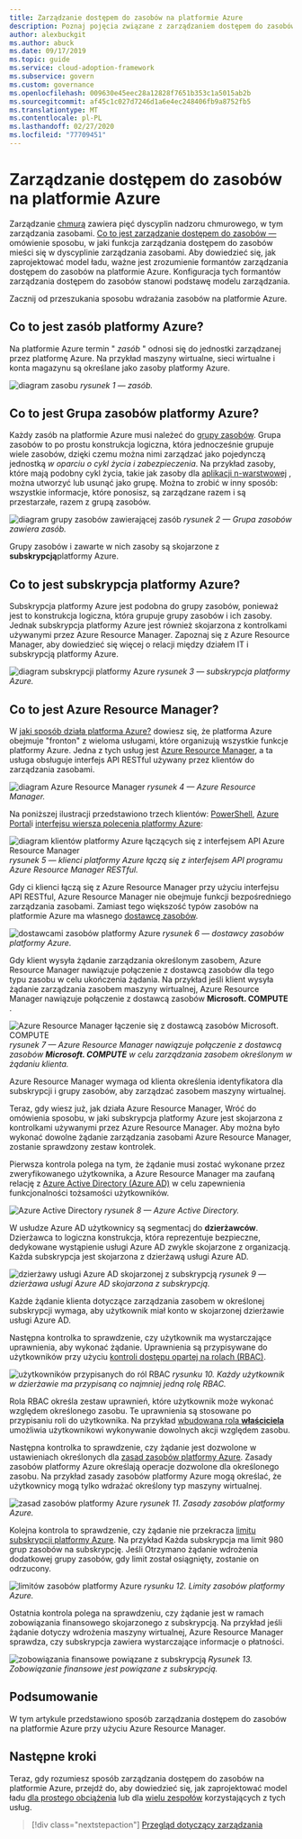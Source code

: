 ```yaml
---
title: Zarządzanie dostępem do zasobów na platformie Azure
description: Poznaj pojęcia związane z zarządzaniem dostępem do zasobów platformy Azure, takie jak Azure Resource Manager, subskrypcje, grupy zasobów i zasoby.
author: alexbuckgit
ms.author: abuck
ms.date: 09/17/2019
ms.topic: guide
ms.service: cloud-adoption-framework
ms.subservice: govern
ms.custom: governance
ms.openlocfilehash: 009630e45eec28a12828f7651b353c1a5015ab2b
ms.sourcegitcommit: af45c1c027d7246d1a6e4ec248406fb9a8752fb5
ms.translationtype: MT
ms.contentlocale: pl-PL
ms.lasthandoff: 02/27/2020
ms.locfileid: "77709451"
---
```

# <a name="resource-access-management-in-azure"></a>Zarządzanie dostępem do zasobów na platformie Azure

Zarządzanie [chmurą](../index.md) zawiera pięć dyscyplin nadzoru chmurowego, w tym zarządzania zasobami. [Co to jest zarządzanie dostępem do zasobów —](./index.md) omówienie sposobu, w jaki funkcja zarządzania dostępem do zasobów mieści się w dyscyplinie zarządzania zasobami. Aby dowiedzieć się, jak zaprojektować model ładu, ważne jest zrozumienie formantów zarządzania dostępem do zasobów na platformie Azure. Konfiguracja tych formantów zarządzania dostępem do zasobów stanowi podstawę modelu zarządzania.

Zacznij od przeszukania sposobu wdrażania zasobów na platformie Azure.

<!-- markdownlint-disable MD026 -->

## <a name="what-is-an-azure-resource"></a>Co to jest zasób platformy Azure?

Na platformie Azure termin " _zasób_ " odnosi się do jednostki zarządzanej przez platformę Azure. Na przykład maszyny wirtualne, sieci wirtualne i konta magazynu są określane jako zasoby platformy Azure.

![diagram zasobu](../../_images/govern/design/governance-1-9.png)
*rysunek 1 — zasób.*

## <a name="what-is-an-azure-resource-group"></a>Co to jest Grupa zasobów platformy Azure?

Każdy zasób na platformie Azure musi należeć do [grupy zasobów](https://docs.microsoft.com/azure/azure-resource-manager/resource-group-overview#resource-groups). Grupa zasobów to po prostu konstrukcja logiczna, która jednocześnie grupuje wiele zasobów, dzięki czemu można nimi zarządzać jako pojedynczą jednostką _w oparciu o cykl życia i zabezpieczenia_. Na przykład zasoby, które mają podobny cykl życia, takie jak zasoby dla [aplikacji n-warstwowej](https://docs.microsoft.com/azure/architecture/guide/architecture-styles/n-tier) , można utworzyć lub usunąć jako grupę. Można to zrobić w inny sposób: wszystkie informacje, które ponosisz, są zarządzane razem i są przestarzałe, razem z grupą zasobów.

![diagram grupy zasobów zawierającej zasób](../../_images/govern/design/governance-1-10.png)
*rysunek 2 — Grupa zasobów zawiera zasób.*

Grupy zasobów i zawarte w nich zasoby są skojarzone z **subskrypcją**platformy Azure.

## <a name="what-is-an-azure-subscription"></a>Co to jest subskrypcja platformy Azure?

Subskrypcja platformy Azure jest podobna do grupy zasobów, ponieważ jest to konstrukcja logiczna, która grupuje grupy zasobów i ich zasoby. Jednak subskrypcja platformy Azure jest również skojarzona z kontrolkami używanymi przez Azure Resource Manager. Zapoznaj się z Azure Resource Manager, aby dowiedzieć się więcej o relacji między działem IT i subskrypcją platformy Azure.

![diagram subskrypcji platformy Azure](../../_images/govern/design/governance-1-11.png)
*rysunek 3 — subskrypcja platformy Azure.*

## <a name="what-is-azure-resource-manager"></a>Co to jest Azure Resource Manager?

W [jaki sposób działa platforma Azure?](../../getting-started/what-is-azure.md) dowiesz się, że platforma Azure obejmuje "fronton" z wieloma usługami, które organizują wszystkie funkcje platformy Azure. Jedna z tych usług jest [Azure Resource Manager](https://docs.microsoft.com/azure/azure-resource-manager), a ta usługa obsługuje interfejs API RESTful używany przez klientów do zarządzania zasobami.

![diagram Azure Resource Manager](../../_images/govern/design/governance-1-12.png)
*rysunek 4 — Azure Resource Manager.*

Na poniższej ilustracji przedstawiono trzech klientów: [PowerShell](https://docs.microsoft.com/powershell/azure/overview), [Azure Portal](https://portal.azure.com)i [interfejsu wiersza polecenia platformy Azure](https://docs.microsoft.com/cli/azure):

![diagram klientów platformy Azure łączących się z interfejsem API Azure Resource Manager](../../_images/govern/design/governance-1-13.png)
*rysunek 5 — klienci platformy Azure łączą się z interfejsem API programu Azure Resource Manager RESTful.*

Gdy ci klienci łączą się z Azure Resource Manager przy użyciu interfejsu API RESTful, Azure Resource Manager nie obejmuje funkcji bezpośredniego zarządzania zasobami. Zamiast tego większość typów zasobów na platformie Azure ma własnego [dostawcę zasobów](https://docs.microsoft.com/azure/azure-resource-manager/resource-group-overview#terminology).

![dostawcami zasobów platformy Azure](../../_images/govern/design/governance-1-14.png)
*rysunek 6 — dostawcy zasobów platformy Azure.*

Gdy klient wysyła żądanie zarządzania określonym zasobem, Azure Resource Manager nawiązuje połączenie z dostawcą zasobów dla tego typu zasobu w celu ukończenia żądania. Na przykład jeśli klient wysyła żądanie zarządzania zasobem maszyny wirtualnej, Azure Resource Manager nawiązuje połączenie z dostawcą zasobów **Microsoft. COMPUTE** .

![Azure Resource Manager łączenie się z dostawcą zasobów Microsoft. COMPUTE](../../_images/govern/design/governance-1-15.png)
*rysunek 7 — Azure Resource Manager nawiązuje połączenie z dostawcą zasobów **Microsoft. COMPUTE** w celu zarządzania zasobem określonym w żądaniu klienta.*

Azure Resource Manager wymaga od klienta określenia identyfikatora dla subskrypcji i grupy zasobów, aby zarządzać zasobem maszyny wirtualnej.

Teraz, gdy wiesz już, jak działa Azure Resource Manager, Wróć do omówienia sposobu, w jaki subskrypcja platformy Azure jest skojarzona z kontrolkami używanymi przez Azure Resource Manager. Aby można było wykonać dowolne żądanie zarządzania zasobami Azure Resource Manager, zostanie sprawdzony zestaw kontrolek.

Pierwsza kontrola polega na tym, że żądanie musi zostać wykonane przez zweryfikowanego użytkownika, a Azure Resource Manager ma zaufaną relację z [Azure Active Directory (Azure AD)](https://docs.microsoft.com/azure/active-directory) w celu zapewnienia funkcjonalności tożsamości użytkowników.

![Azure Active Directory](../../_images/govern/design/governance-1-16.png)
*rysunek 8 — Azure Active Directory.*

W usłudze Azure AD użytkownicy są segmentacj do **dzierżawców**. Dzierżawca to logiczna konstrukcja, która reprezentuje bezpieczne, dedykowane wystąpienie usługi Azure AD zwykle skojarzone z organizacją. Każda subskrypcja jest skojarzona z dzierżawą usługi Azure AD.

![dzierżawy usługi Azure AD skojarzonej z subskrypcją](../../_images/govern/design/governance-1-17.png)
*rysunek 9 — dzierżawa usługi Azure AD skojarzona z subskrypcją.*

Każde żądanie klienta dotyczące zarządzania zasobem w określonej subskrypcji wymaga, aby użytkownik miał konto w skojarzonej dzierżawie usługi Azure AD.

Następna kontrolka to sprawdzenie, czy użytkownik ma wystarczające uprawnienia, aby wykonać żądanie. Uprawnienia są przypisywane do użytkowników przy użyciu [kontroli dostępu opartej na rolach (RBAC)](https://docs.microsoft.com/azure/role-based-access-control).

![użytkowników przypisanych do ról RBAC](../../_images/govern/design/governance-1-18.png)
*rysunku 10. Każdy użytkownik w dzierżawie ma przypisaną co najmniej jedną rolę RBAC.*

Rola RBAC określa zestaw uprawnień, które użytkownik może wykonać względem określonego zasobu. Te uprawnienia są stosowane po przypisaniu roli do użytkownika. Na przykład [wbudowana rola **właściciela** ](https://docs.microsoft.com/azure/role-based-access-control/built-in-roles#owner) umożliwia użytkownikowi wykonywanie dowolnych akcji względem zasobu.

Następna kontrolka to sprawdzenie, czy żądanie jest dozwolone w ustawieniach określonych dla [zasad zasobów platformy Azure](https://docs.microsoft.com/azure/governance/policy). Zasady zasobów platformy Azure określają operacje dozwolone dla określonego zasobu. Na przykład zasady zasobów platformy Azure mogą określać, że użytkownicy mogą tylko wdrażać określony typ maszyny wirtualnej.

![zasad zasobów platformy Azure](../../_images/govern/design/governance-1-19.png)
*rysunek 11. Zasady zasobów platformy Azure.*

Kolejna kontrola to sprawdzenie, czy żądanie nie przekracza [limitu subskrypcji platformy Azure](https://docs.microsoft.com/azure/azure-subscription-service-limits). Na przykład Każda subskrypcja ma limit 980 grup zasobów na subskrypcję. Jeśli Otrzymano żądanie wdrożenia dodatkowej grupy zasobów, gdy limit został osiągnięty, zostanie on odrzucony.

![limitów zasobów platformy Azure](../../_images/govern/design/governance-1-20.png)
*rysunku 12. Limity zasobów platformy Azure.*

Ostatnia kontrola polega na sprawdzeniu, czy żądanie jest w ramach zobowiązania finansowego skojarzonego z subskrypcją. Na przykład jeśli żądanie dotyczy wdrożenia maszyny wirtualnej, Azure Resource Manager sprawdza, czy subskrypcja zawiera wystarczające informacje o płatności.

![zobowiązania finansowe powiązane z subskrypcją](../../_images/govern/design/governance-1-21.png)
*Rysunek 13. Zobowiązanie finansowe jest powiązane z subskrypcją.*

## <a name="summary"></a>Podsumowanie

W tym artykule przedstawiono sposób zarządzania dostępem do zasobów na platformie Azure przy użyciu Azure Resource Manager.

## <a name="next-steps"></a>Następne kroki

Teraz, gdy rozumiesz sposób zarządzania dostępem do zasobów na platformie Azure, przejdź do, aby dowiedzieć się, jak zaprojektować model ładu [dla prostego obciążenia](./governance-simple-workload.md) lub dla [wielu zespołów](./governance-multiple-teams.md) korzystających z tych usług.

> [!div class="nextstepaction"]
> [Przegląd dotyczący zarządzania](../index.md)
